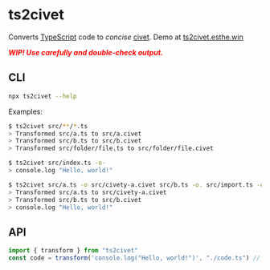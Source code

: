 # ts2civet

Converts [TypeScript](https://www.typescriptlang.org/) code to _concise_ [civet](https://civet.dev/). Demo at [ts2civet.esthe.win](https://ts2civet.esthe.win/)

***<span style="color: red;">WIP! Use carefully and double-check output.</span>***

## CLI

```bash
npx ts2civet --help
```

Examples:

```bash
$ ts2civet src/**/*.ts
> Transformed src/a.ts to src/a.civet
> Transformed src/b.ts to src/b.civet
> Transformed src/folder/file.ts to src/folder/file.civet

$ ts2civet src/index.ts -o-
> console.log "Hello, world!"

$ ts2civet src/a.ts -o src/civety-a.civet src/b.ts -o. src/import.ts -o-
> Transformed src/a.ts to src/civety-a.civet
> Transformed src/b.ts to src/b.civet
> console.log "Hello, world!"
```

## API

```ts
import { transform } from "ts2civet"
const code = transform('console.log("Hello, world!")', "./code.ts") // console.log "Hello, world!"
```
